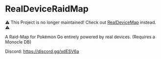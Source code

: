 # RealDeviceRaidMap

:warning: This Project is no longer maintained! Check out [RealDeviceMap](https://github.com/RealDeviceMap/RealDeviceMap) instead. :warning:

A Raid-Map for Pokémon Go entirely powered by real devices. (Requires a Monocle DB)

Discord: https://discord.gg/xdESV6a

